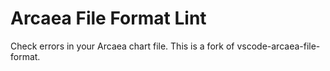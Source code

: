 # Arcaea File Format Lint

Check errors in your Arcaea chart file.
This is a fork of vscode-arcaea-file-format.
